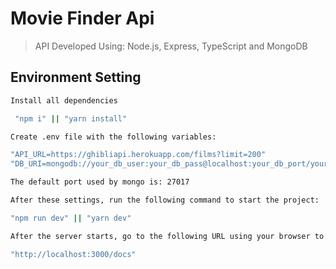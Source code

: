 # Movie Finder Api
> API Developed Using: Node.js, Express, TypeScript and MongoDB

## Environment Setting
```sh
Install all dependencies

 "npm i" || "yarn install"
```

```sh
Create .env file with the following variables:

"API_URL=https://ghibliapi.herokuapp.com/films?limit=200"
"DB_URI=mongodb://your_db_user:your_db_pass@localhost:your_db_port/your_database_name"

The default port used by mongo is: 27017
```

```sh
After these settings, run the following command to start the project:

"npm run dev" || "yarn dev"
```

```sh
After the server starts, go to the following URL using your browser to see all the API documentation::

"http://localhost:3000/docs"
```
